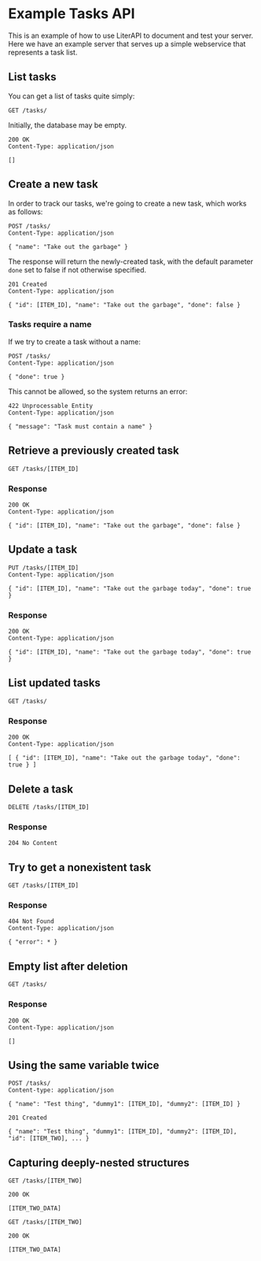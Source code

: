 # Example Tasks API

This is an example of how to use LiterAPI to document and test your server. Here we have an example server that serves up a simple webservice that represents a task list.

## List tasks

You can get a list of tasks quite simply:

    GET /tasks/

Initially, the database may be empty.

    200 OK
    Content-Type: application/json
    
    []

## Create a new task

In order to track our tasks, we're going to create a new task, which works as follows:

    POST /tasks/
    Content-Type: application/json

    { "name": "Take out the garbage" }

The response will return the newly-created task, with the default parameter `done` set to false if not otherwise specified.

    201 Created
    Content-Type: application/json

    { "id": [ITEM_ID], "name": "Take out the garbage", "done": false }

### Tasks require a name

If we try to create a task without a name:

    POST /tasks/
    Content-Type: application/json

    { "done": true }

This cannot be allowed, so the system returns an error:

    422 Unprocessable Entity
    Content-Type: application/json

    { "message": "Task must contain a name" }

## Retrieve a previously created task

    GET /tasks/[ITEM_ID]

### Response

    200 OK
    Content-Type: application/json

    { "id": [ITEM_ID], "name": "Take out the garbage", "done": false }

## Update a task

    PUT /tasks/[ITEM_ID]
    Content-Type: application/json

    { "id": [ITEM_ID], "name": "Take out the garbage today", "done": true }

### Response

    200 OK
    Content-Type: application/json

    { "id": [ITEM_ID], "name": "Take out the garbage today", "done": true }

## List updated tasks

    GET /tasks/
    
### Response

    200 OK
    Content-Type: application/json

    [ { "id": [ITEM_ID], "name": "Take out the garbage today", "done": true } ]

## Delete a task

    DELETE /tasks/[ITEM_ID]

### Response

    204 No Content

## Try to get a nonexistent task

    GET /tasks/[ITEM_ID]

### Response

    404 Not Found
    Content-Type: application/json

    { "error": * }

## Empty list after deletion

    GET /tasks/

### Response

    200 OK
    Content-Type: application/json

    []

## Using the same variable twice

    POST /tasks/
    Content-type: application/json

    { "name": "Test thing", "dummy1": [ITEM_ID], "dummy2": [ITEM_ID] }

    201 Created

    { "name": "Test thing", "dummy1": [ITEM_ID], "dummy2": [ITEM_ID], "id": [ITEM_TWO], ... }

## Capturing deeply-nested structures

    GET /tasks/[ITEM_TWO]

    200 OK

    [ITEM_TWO_DATA]

    GET /tasks/[ITEM_TWO]

    200 OK

    [ITEM_TWO_DATA]

